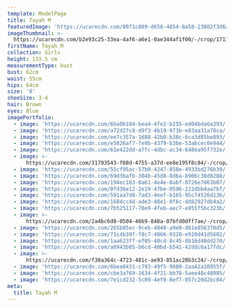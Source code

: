 ```yaml
---
template: ModelPage
title: Tayah M
featuredImage: 'https://ucarecdn.com/8971c809-d658-4854-8a58-23002f3d6a92/'
imageThumbnail: >-
  https://ucarecdn.com/b2e93c25-33ea-4af6-a6e1-0ae344af1f00/-/crop/1711x1909/0,0/-/preview/
firstName: Tayah M
collection: Girls
height: 133.5 cm
measurementType: bust
bust: 62cm
waist: 55cm
hips: 64cm
size: '8'
shoeSize: 3-4
hair: Brown
eyes: Blue
imagePortfolio:
  - image: 'https://ucarecdn.com/6ba0b184-bea4-4fe2-b255-ed04bda6a393/'
  - image: 'https://ucarecdn.com/a72d27c8-d9f3-4b19-973b-e83aa31a78ca/'
  - image: 'https://ucarecdn.com/ee7c357a-1688-42b0-b38c-6ca3d85be893/'
  - image: 'https://ucarecdn.com/e5026af7-fe9b-4379-b3be-53abcec0e944/'
  - image: 'https://ucarecdn.com/61e422dd-a7fc-4dbc-ac34-648ea95f732e/'
  - image: >-
      https://ucarecdn.com/31793543-f08d-4755-a37d-ee8e195f8c84/-/crop/1632x2260/0,0/-/preview/
  - image: 'https://ucarecdn.com/55cf95ac-57b0-4247-858e-4933bd276b39/'
  - image: 'https://ucarecdn.com/69d3bafb-304b-45d8-8d6a-8906c38d8288/'
  - image: 'https://ucarecdn.com/194ec183-8a61-4e4e-8abf-0726e7d63b07/'
  - image: 'https://ucarecdn.com/0fd36e12-2e19-47be-9596-222dbb4aa7bf/'
  - image: 'https://ucarecdn.com/591aa7d8-7ad3-4eef-b165-95c74526d136/'
  - image: 'https://ucarecdn.com/1684cc4d-ade3-48e1-8f6c-dd82927db4a2/'
  - image: 'https://ucarecdn.com/7b525117-78e9-4feb-aec7-e855f5bc323b/'
  - image: >-
      https://ucarecdn.com/2a4bc6d8-0504-46b9-848a-07bfd0dff7ae/-/crop/1633x2260/0,0/-/preview/
  - image: 'https://ucarecdn.com/265b05ec-9ceb-4048-a9e0-d81e856370d5/'
  - image: 'https://ucarecdn.com/71c4b39f-f8c7-4866-9328-e910d41d5602/'
  - image: 'https://ucarecdn.com/1aa623ff-ef05-40cd-8c45-8b16d48dd270/'
  - image: 'https://ucarecdn.com/a6943b05-b6cd-40bd-b541-42ddc6a17fdc/'
  - image: >-
      https://ucarecdn.com/f38a364c-4723-481c-ae93-851ac28b3c24/-/crop/2449x1466/0,0/-/preview/
  - image: 'https://ucarecdn.com/6bea8431-c793-49f5-9880-2aa42a10955f/'
  - image: 'https://ucarecdn.com/cbe3a769-1634-4f21-bb78-5aee48c40985/'
  - image: 'https://ucarecdn.com/7e1cd232-5c09-4ef0-8ef7-857c20d2bc04/'
meta:
  title: Tayah M
---
```


